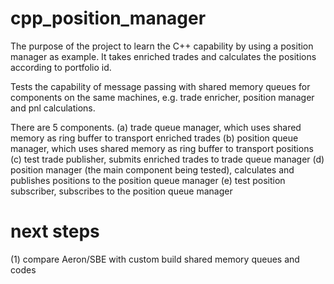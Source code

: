 # cpp_position_manager
The purpose of the project to learn the C++ capability by using a position manager as example. 
It takes enriched trades and calculates the positions according to portfolio id. 

Tests the capability of message passing with shared memory queues for components on the same machines, e.g. trade enricher, position manager and pnl calculations. 

There are 5 components.
(a) trade queue manager, which uses shared memory as ring buffer to transport enriched trades 
(b) position queue manager, which uses shared memory as ring buffer to transport positions
(c) test trade publisher, submits enriched trades to trade queue manager
(d) position manager (the main component being tested), calculates and publishes positions to the position queue manager
(e) test position subscriber, subscribes to the position queue manager 

# next steps
(1) compare Aeron/SBE with custom build shared memory queues and codes